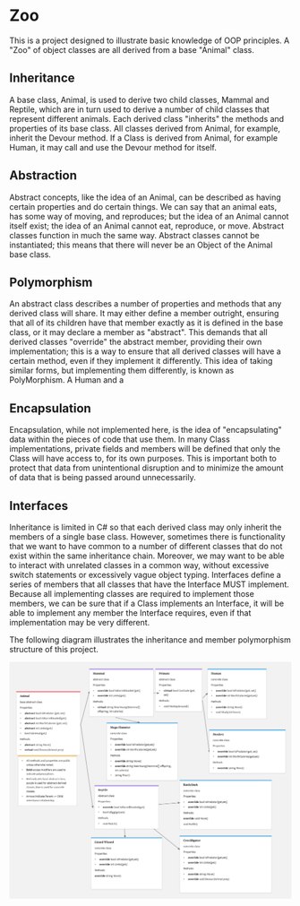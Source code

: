 # Zoo


This is a project designed to illustrate basic knowledge of OOP principles. A "Zoo" of object classes are all derived from a base "Animal" class. 

## Inheritance

A base class, Animal, is used to derive two child classes, Mammal and Reptile, which are in turn used to derive a number of child classes that represent different animals. Each derived class "inherits" the methods and properties of its base class.  All classes derived from Animal, for example, inherit the Devour method. If a Class is derived from Animal, for example Human, it may call and use the Devour method for itself.

## Abstraction

Abstract concepts, like the idea of an Animal, can be described as having certain properties and do certain things. We can say that an animal eats, has some way of moving, and reproduces; but the idea of an Animal cannot itself exist; the idea of an Animal cannot eat,  reproduce, or move. Abstract classes function in much the same way. Abstract classes cannot be instantiated; this means that there will never be an Object of the Animal base class. 


## Polymorphism
An abstract class describes a number of properties and methods that any derived class will share. It may either define a member outright, ensuring that all of its children have that member exactly as it is defined in the base class, or it may declare a member as "abstract". This demands that all derived classes "override" the abstract member, providing their own implementation; this is a way to ensure that all derived classes will have a certain method, even if they implement it differently. This idea of taking similar forms, but implementing them differently, is known as PolyMorphism. A Human and a

## Encapsulation
Encapsulation, while not implemented here, is the idea of "encapsulating" data within the pieces of code that use them. In many Class implementations, private fields and members will be defined that only the Class will have access to, for its own purposes. This is important both to protect that data from unintentional disruption and to minimize the amount of data that is being passed around unnecessarily. 

## Interfaces
Inheritance is limited in C# so that each derived class may only inherit the members of a single base class. However, sometimes there is functionality that we want to have common to a number of different classes that do not exist within the same inheritance chain. Moreover, we may want to be able to interact with unrelated classes in a common way, without excessive switch statements or excessively vague object typing. Interfaces define a series of members that all classes that have the Interface MUST implement. Because all implementing classes are required to implement those members, we can be sure that if a Class implements an Interface, it will be able to implement any member the Interface requires, even if that implementation may be very different. 

The following diagram illustrates the inheritance and member polymorphism structure of this project.

![Inheritance Diagram](https://github.com/RickFlinn/Zoo/blob/master/assets/zoo-class-inheritance.png)
